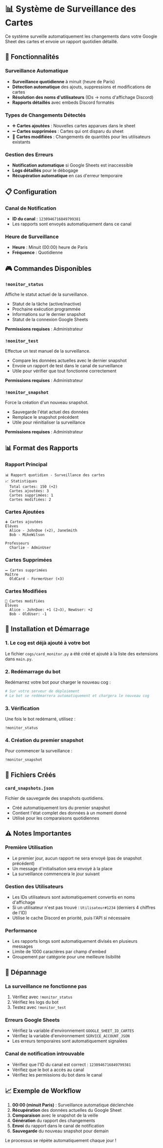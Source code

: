 # 📊 Système de Surveillance des Cartes

Ce système surveille automatiquement les changements dans votre Google Sheet des cartes et envoie un rapport quotidien détaillé.

## 🚀 Fonctionnalités

### Surveillance Automatique
- **Surveillance quotidienne** à minuit (heure de Paris)
- **Détection automatique** des ajouts, suppressions et modifications de cartes
- **Résolution des noms d'utilisateurs** (IDs → noms d'affichage Discord)
- **Rapports détaillés** avec embeds Discord formatés

### Types de Changements Détectés
- ➕ **Cartes ajoutées** : Nouvelles cartes apparues dans le sheet
- ➖ **Cartes supprimées** : Cartes qui ont disparu du sheet
- 🔄 **Cartes modifiées** : Changements de quantités pour les utilisateurs existants

### Gestion des Erreurs
- **Notification automatique** si Google Sheets est inaccessible
- **Logs détaillés** pour le débogage
- **Récupération automatique** en cas d'erreur temporaire

## 📋 Configuration

### Canal de Notification
- **ID du canal** : `1230946716849799381`
- Les rapports sont envoyés automatiquement dans ce canal

### Heure de Surveillance
- **Heure** : Minuit (00:00) heure de Paris
- **Fréquence** : Quotidienne

## 🎮 Commandes Disponibles

### `!monitor_status`
Affiche le statut actuel de la surveillance.
- Statut de la tâche (active/inactive)
- Prochaine exécution programmée
- Informations sur le dernier snapshot
- Statut de la connexion Google Sheets

**Permissions requises** : Administrateur

### `!monitor_test`
Effectue un test manuel de la surveillance.
- Compare les données actuelles avec le dernier snapshot
- Envoie un rapport de test dans le canal de surveillance
- Utile pour vérifier que tout fonctionne correctement

**Permissions requises** : Administrateur

### `!monitor_snapshot`
Force la création d'un nouveau snapshot.
- Sauvegarde l'état actuel des données
- Remplace le snapshot précédent
- Utile pour réinitialiser la surveillance

**Permissions requises** : Administrateur

## 📊 Format des Rapports

### Rapport Principal
```
📊 Rapport quotidien - Surveillance des cartes
📈 Statistiques
  Total cartes: 150 (+2)
  Cartes ajoutées: 3
  Cartes supprimées: 1
  Cartes modifiées: 2
```

### Cartes Ajoutées
```
➕ Cartes ajoutées
Élèves
  Alice - JohnDoe (×2), JaneSmith
  Bob - MikeWilson

Professeurs
  Charlie - AdminUser
```

### Cartes Supprimées
```
➖ Cartes supprimées
Maître
  OldCard - FormerUser (×3)
```

### Cartes Modifiées
```
🔄 Cartes modifiées
Élèves
  Alice - JohnDoe: +1 (2→3), NewUser: +2
  Bob - OldUser: -1
```

## 🔧 Installation et Démarrage

### 1. Le cog est déjà ajouté à votre bot
Le fichier `cogs/card_monitor.py` a été créé et ajouté à la liste des extensions dans `main.py`.

### 2. Redémarrage du bot
Redémarrez votre bot pour charger le nouveau cog :
```bash
# Sur votre serveur de déploiement
# Le bot se redémarrera automatiquement et chargera le nouveau cog
```

### 3. Vérification
Une fois le bot redémarré, utilisez :
```
!monitor_status
```

### 4. Création du premier snapshot
Pour commencer la surveillance :
```
!monitor_snapshot
```

## 📁 Fichiers Créés

### `card_snapshots.json`
Fichier de sauvegarde des snapshots quotidiens.
- Créé automatiquement lors du premier snapshot
- Contient l'état complet des données à un moment donné
- Utilisé pour les comparaisons quotidiennes

## ⚠️ Notes Importantes

### Première Utilisation
- Le premier jour, aucun rapport ne sera envoyé (pas de snapshot précédent)
- Un message d'initialisation sera envoyé à la place
- La surveillance commencera le jour suivant

### Gestion des Utilisateurs
- Les IDs utilisateurs sont automatiquement convertis en noms d'affichage
- Si un utilisateur n'est pas trouvé : `Utilisateur#1234` (derniers 4 chiffres de l'ID)
- Utilise le cache Discord en priorité, puis l'API si nécessaire

### Performance
- Les rapports longs sont automatiquement divisés en plusieurs messages
- Limite de 1000 caractères par champ d'embed
- Groupement par catégorie pour une meilleure lisibilité

## 🐛 Dépannage

### La surveillance ne fonctionne pas
1. Vérifiez avec `!monitor_status`
2. Vérifiez les logs du bot
3. Testez avec `!monitor_test`

### Erreurs Google Sheets
- Vérifiez la variable d'environnement `GOOGLE_SHEET_ID_CARTES`
- Vérifiez la variable d'environnement `SERVICE_ACCOUNT_JSON`
- Les erreurs temporaires sont automatiquement signalées

### Canal de notification introuvable
- Vérifiez que l'ID du canal est correct : `1230946716849799381`
- Vérifiez que le bot a accès au canal
- Vérifiez les permissions du bot dans le canal

## 📈 Exemple de Workflow

1. **00:00 (minuit Paris)** : Surveillance automatique déclenchée
2. **Récupération** des données actuelles du Google Sheet
3. **Comparaison** avec le snapshot de la veille
4. **Génération** du rapport des changements
5. **Envoi** du rapport dans le canal de notification
6. **Sauvegarde** du nouveau snapshot pour demain

Le processus se répète automatiquement chaque jour !
